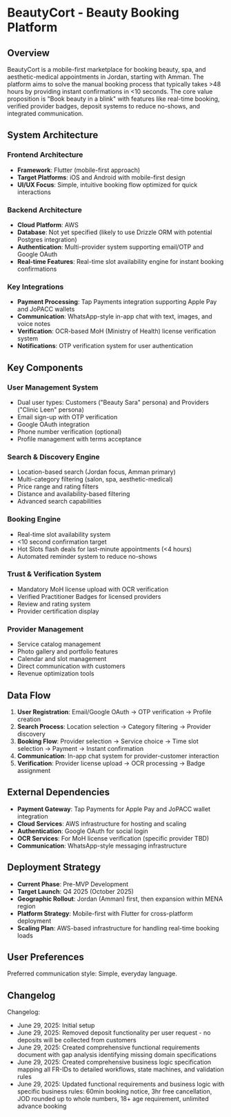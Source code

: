 # BeautyCort - Beauty Booking Platform

## Overview

BeautyCort is a mobile-first marketplace for booking beauty, spa, and aesthetic-medical appointments in Jordan, starting with Amman. The platform aims to solve the manual booking process that typically takes >48 hours by providing instant confirmations in <10 seconds. The core value proposition is "Book beauty in a blink" with features like real-time booking, verified provider badges, deposit systems to reduce no-shows, and integrated communication.

## System Architecture

### Frontend Architecture
- **Framework**: Flutter (mobile-first approach)
- **Target Platforms**: iOS and Android with mobile-first design
- **UI/UX Focus**: Simple, intuitive booking flow optimized for quick interactions

### Backend Architecture
- **Cloud Platform**: AWS
- **Database**: Not yet specified (likely to use Drizzle ORM with potential Postgres integration)
- **Authentication**: Multi-provider system supporting email/OTP and Google OAuth
- **Real-time Features**: Real-time slot availability engine for instant booking confirmations

### Key Integrations
- **Payment Processing**: Tap Payments integration supporting Apple Pay and JoPACC wallets
- **Communication**: WhatsApp-style in-app chat with text, images, and voice notes
- **Verification**: OCR-based MoH (Ministry of Health) license verification system
- **Notifications**: OTP verification system for user authentication

## Key Components

### User Management System
- Dual user types: Customers ("Beauty Sara" persona) and Providers ("Clinic Leen" persona)
- Email sign-up with OTP verification
- Google OAuth integration
- Phone number verification (optional)
- Profile management with terms acceptance

### Search & Discovery Engine
- Location-based search (Jordan focus, Amman primary)
- Multi-category filtering (salon, spa, aesthetic-medical)
- Price range and rating filters
- Distance and availability-based filtering
- Advanced search capabilities

### Booking Engine
- Real-time slot availability system
- <10 second confirmation target
- Hot Slots flash deals for last-minute appointments (<4 hours)
- Automated reminder system to reduce no-shows

### Trust & Verification System
- Mandatory MoH license upload with OCR verification
- Verified Practitioner Badges for licensed providers
- Review and rating system
- Provider certification display

### Provider Management
- Service catalog management
- Photo gallery and portfolio features
- Calendar and slot management
- Direct communication with customers
- Revenue optimization tools

## Data Flow

1. **User Registration**: Email/Google OAuth → OTP verification → Profile creation
2. **Search Process**: Location selection → Category filtering → Provider discovery
3. **Booking Flow**: Provider selection → Service choice → Time slot selection → Payment → Instant confirmation
4. **Communication**: In-app chat system for provider-customer interaction
5. **Verification**: Provider license upload → OCR processing → Badge assignment

## External Dependencies

- **Payment Gateway**: Tap Payments for Apple Pay and JoPACC wallet integration
- **Cloud Services**: AWS infrastructure for hosting and scaling
- **Authentication**: Google OAuth for social login
- **OCR Services**: For MoH license verification (specific provider TBD)
- **Communication**: WhatsApp-style messaging infrastructure

## Deployment Strategy

- **Current Phase**: Pre-MVP Development
- **Target Launch**: Q4 2025 (October 2025)
- **Geographic Rollout**: Jordan (Amman) first, then expansion within MENA region
- **Platform Strategy**: Mobile-first with Flutter for cross-platform deployment
- **Scaling Plan**: AWS-based infrastructure for handling real-time booking loads

## User Preferences

Preferred communication style: Simple, everyday language.

## Changelog

Changelog:
- June 29, 2025: Initial setup
- June 29, 2025: Removed deposit functionality per user request - no deposits will be collected from customers
- June 29, 2025: Created comprehensive functional requirements document with gap analysis identifying missing domain specifications
- June 29, 2025: Created comprehensive business logic specification mapping all FR-IDs to detailed workflows, state machines, and validation rules
- June 29, 2025: Updated functional requirements and business logic with specific business rules: 60min booking notice, 3hr free cancellation, JOD rounded up to whole numbers, 18+ age requirement, unlimited advance booking